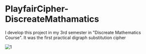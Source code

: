 # PlayfairCipher-DiscreateMathamatics
I develop this project in my 3rd semester in "Discreate Mathematics Course". It was the first practical digraph substitution cipher

![1](https://user-images.githubusercontent.com/113015136/201094883-8b940475-f2a9-404f-b181-ace7187b99cb.PNG)
